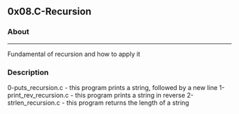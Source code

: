 ## 0x08.C-Recursion

### About
---
Fundamental of recursion and how to apply it

### Description
0-puts_recursion.c - this program prints a string, followed by a new line
1-print_rev_recursion.c - this program prints a string in reverse
2-strlen_recursion.c - this program returns the length of a string
